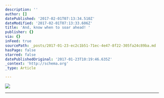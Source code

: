 ```yaml
---
description: ''
author: []
datePublished: '2017-02-01T07:13:34.510Z'
dateModified: '2017-02-01T07:13:33.606Z'
title: 'And, know when to soar ahead! '
publisher: {}
via: {}
inFeed: true
sourcePath: _posts/2017-01-23-ec2c1b51-71ec-4e47-8f22-305fa24c89ba.md
hasPage: false
starred: false
datePublishedOriginal: '2017-01-23T10:19:46.635Z'
_context: 'http://schema.org'
_type: Article

---
```

![](https://the-grid-user-content.s3-us-west-2.amazonaws.com/6aeccada-5733-406f-808a-d891a6568fe1.jpg)

---